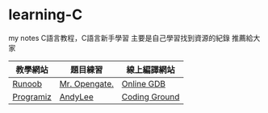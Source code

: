 # learning-C
my notes
C語言教程，C語言新手學習
主要是自己學習找到資源的紀錄 推薦給大家 



| 教學網站 | 題目練習 | 線上編譯網站 |
|-------|-----|------|
| [Runoob](https://www.runoob.com/cprogramming/c-tutorial.html)   |  [Mr. Opengate.](https://mropengate.blogspot.com/2017/08/cc-c.html)  |[Online GDB](https://www.onlinegdb.com/online_c_compiler)|
| [Programiz](https://www.programiz.com/c-programming/examples)   |  [AndyLee](https://hackmd.io/@a110605/By6DscbVM?type=view)  |   [Coding Ground](https://www.tutorialspoint.com/index.html) |
 
 
<!--
| 左3   |  中3  |   右3 |
Coding web
https://www.codecademy.com/


-->
